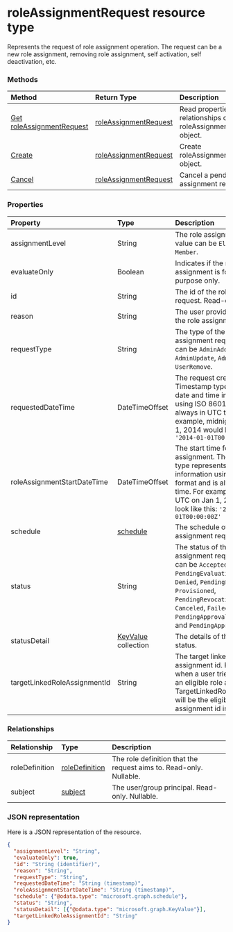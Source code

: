 # roleAssignmentRequest resource type
Represents the request of role assignment operation. The request can be a new role assignment, removing role assignment, self activation, self deactivation, etc.

### Methods

| Method		   | Return Type	|Description|
|:---------------|:--------|:----------|
|[Get roleAssignmentRequest](../api/roleassignmentrequest_get.md) | [roleAssignmentRequest](roleassignmentrequest.md) |Read properties and relationships of roleAssignmentRequest object.|
|[Create](../api/roleassignmentrequest_update.md) | [roleAssignmentRequest](roleassignmentrequest.md)	|Create roleAssignmentRequest object. |
|[Cancel](../api/roleassignmentrequest_cancel.md)|[roleAssignmentRequest](roleassignmentrequest.md)|Cancel a pending role assignment request.|

### Properties
| Property	   | Type	|Description|
|:---------------|:--------|:----------|
|assignmentLevel|String|The role assignment level. The value can be ``Eligible`` and ``Member``.|
|evaluateOnly|Boolean|Indicates if the role assignment is for evaluation purpose only.|
|id|String| The id of the role assignment request. Read-only.|
|reason|String|The user provided reason for the role assignment request.|
|requestType|String|The type of the role assignment request. The value can be ``AdminAdd``, ``UserAdd``, ``AdminUpdate``, ``AdminRemove``, and ``UserRemove``.|
|requestedDateTime|DateTimeOffset|The request create time. The Timestamp type represents date and time information using ISO 8601 format and is always in UTC time. For example, midnight UTC on Jan 1, 2014 would look like this: `'2014-01-01T00:00:00Z'`|
|roleAssignmentStartDateTime|DateTimeOffset|The start time for the role assignment. The Timestamp type represents date and time information using ISO 8601 format and is always in UTC time. For example, midnight UTC on Jan 1, 2014 would look like this: `'2014-01-01T00:00:00Z'`|
|schedule|[schedule](schedule.md)|The schedule of the role assignment request.|
|status|String|The status of the role assignment request. The value can be ``Accepted``, ``PendingEvaluation``, ``Granted``, ``Denied``, ``PendingProvisioning``, ``Provisioned``, `` PendingRevocation``, ``Revoked``, ``Canceled``, ``Failed``, ``PendingApprovalProvisioning``, and ``PendingApproval``.|
|statusDetail|[KeyValue](keyvalue.md) collection|The details of the request status.|
|targetLinkedRoleAssignmentId|String|The target linked role assignment id. For example, when a user tries to activate an eligible role assignment, TargetLinkedRoleAssignmentId will be the eligible role assignment id in the request. |

### Relationships
| Relationship | Type	|Description|
|:---------------|:--------|:----------|
|roleDefinition|[roleDefinition](roledefinition.md)|The role definition that the request aims to. Read-only. Nullable.|
|subject|[subject](subject.md)| The  user/group principal. Read-only. Nullable.|

### JSON representation

Here is a JSON representation of the resource.

<!-- {
  "blockType": "resource",
  "optionalProperties": [

  ],
  "@odata.type": "microsoft.graph.roleAssignmentRequest"
}-->

```json
{
  "assignmentLevel": "String",
  "evaluateOnly": true,
  "id": "String (identifier)",
  "reason": "String",
  "requestType": "String",
  "requestedDateTime": "String (timestamp)",
  "roleAssignmentStartDateTime": "String (timestamp)",
  "schedule": {"@odata.type": "microsoft.graph.schedule"},
  "status": "String",
  "statusDetail": [{"@odata.type": "microsoft.graph.KeyValue"}],
  "targetLinkedRoleAssignmentId": "String"
}

```

<!-- uuid: 8fcb5dbc-d5aa-4681-8e31-b001d5168d79
2015-10-25 14:57:30 UTC -->
<!-- {
  "type": "#page.annotation",
  "description": "roleAssignmentRequest resource",
  "keywords": "",
  "section": "documentation",
  "tocPath": ""
}-->